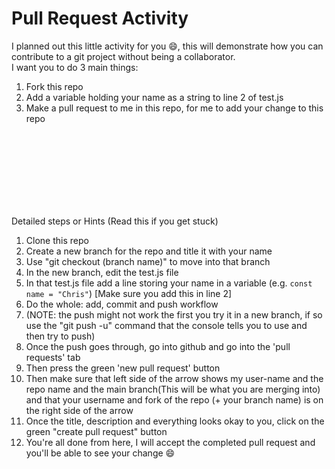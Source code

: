 # Pull Request Activity
I planned out this little activity for you 😄, this will demonstrate how you can contribute to a git project without being a collaborator.  
I want you to do 3 main things:
1. Fork this repo
2. Add a variable holding your name as a string to line 2 of test.js
3. Make a pull request to me in this repo, for me to add your change to this repo
<br>
<br>
<br>
<br>
<br>
<br>
<br>

Detailed steps or Hints (Read this if you get stuck)
1. Clone this repo
2. Create a new branch for the repo and title it with your name
3. Use "git checkout (branch name)" to move into that branch
4. In the new branch, edit the test.js file
5. In that test.js file add a line storing your name in a variable (e.g. ``const name = "Chris"``) [Make sure you add this in line 2]
6. Do the whole: add, commit and push workflow 
7. (NOTE: the push might not work the first you try it in a new branch, if so use the "git push -u" command that the console tells you to use and then try to push)
8. Once the push goes through, go into github and go into the 'pull requests' tab
9. Then press the green 'new pull request' button
10. Then make sure that left side of the arrow shows my user-name and the repo name and the main branch(This will be what you are merging into)  and that your username and fork of the repo (+ your branch name) is on the right side of the arrow
11. Once the title, description and everything looks okay to you, click on the green "create pull request" button
12. You're all done from here, I will accept the completed pull request and you'll be able to see your change 😄
